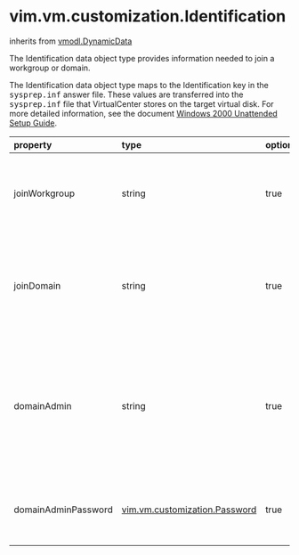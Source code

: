 vim.vm.customization.Identification
===================================
inherits from [vmodl.DynamicData](docs/vmodl.DynamicData.md)


The Identification data object type provides information needed to join a workgroup   or domain.   <p>   The Identification data object type maps to the Identification key in the   <tt>sysprep.inf</tt> answer file. These values are transferred into the   <tt>sysprep.inf</tt> file that VirtualCenter stores on the target virtual disk. For   more detailed information, see the document <a href =  "http://www.microsoft.com/technet/prodtechnol/Windows2000Pro/deploy/unattend/default.mspx"   >Windows 2000 Unattended Setup Guide</a>.<br>

| property | type | optional | priv | desc |
|:---------|:-----|:---------|:-----|:-----|
| joinWorkgroup | string | true | None | The workgroup that the virtual machine should join. If this value is supplied,   then the domain name and authentication fields must be empty. |
| joinDomain | string | true | None | The domain that the virtual machine should join. If this value is supplied, then   domainAdmin and domainAdminPassword must also be supplied, and the workgroup   name must be empty. |
| domainAdmin | string | true | None | This is the domain user account used for authentication if the virtual machine   is joining a domain. The user does not need to be a domain administrator, but   the account must have the privileges required to add computers to the domain. |
| domainAdminPassword | [vim.vm.customization.Password](vim.vm.customization.Password.md "vim.vm.customization.Password") | true | None | This is the password for the domain user account used for authentication if the   virtual machine is joining a domain. |


